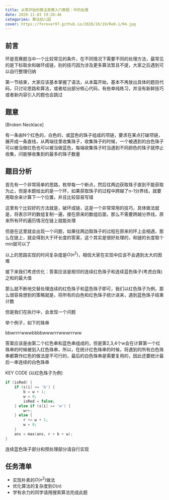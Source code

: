 ```yaml
---
title: 从零开始的算法竞赛入门教程：环的处理
date: 2020-11-03 19:28:46
categories: 算法幼儿园
cover: https://forever97.github.io/2020/10/19/Re0-1/R4.jpg
---
```


## 前言

环是竞赛题当中一个比较常见的条件，在不同情况下需要不同的处理方法，最常见的是下标取余和破环成链，别的技巧因为涉及更多算法暂且不提，大家之后遇到可以自行整理归纳

第一节结束，大家应该基本掌握了语法，从本篇开始，基本不再放出具体的题目代码，只讨论思路和算法，或者给出部分核心代码，有些单纯练习，并没有新鲜技巧或者新内容引入的题也会跳过

## 题意

[Broken Necklace]

有一条由N个红色的，白色的，或蓝色的珠子组成的项链，要求在某点打破项链，展开成一条直线，从两端往里收集珠子，收集珠子的时候，一个被遇到的白色珠子可以被当做红色也可以被当做蓝色，每端收集珠子时当遇到不同颜色的珠子就停止收集，问能够收集到的最多的珠子数量

## 题目分析

首先有一个非常简单的思路，枚举每一个断点，然后往两边获取珠子直到不能获取为止，但是本题给出的是一个环，如果获取珠子的过程中跨越了n-1分界线，就要用取余来计算下一个位置，并且比较容易写错

这里有个比较好的方法就是，破环成链，这是一个非常常用的技巧，具体做法就是，将表示环的数组复制一遍，接在原来的数组后面，那么不需要跨越分界线，原来所有环的遍历情况在链上就能处理

但是在这里就会出现一个问题，如果往两边取珠子的过程在原来的环上会相遇，那么在链上，就会得到大于环长度的答案，这个其实是很好处理的，和链的长度取个min就可以了

以上的思路实现的时间复杂度是$O(n^2)$，相信大家在实现中应该不会遇到太大的困难

接下来我们考虑优化：答案应该是相邻的连续红色珠子和连续蓝色珠子(考虑白珠)之和的最大值

那么就不断地交替处理连续的红色珠子和蓝色珠子即可，我们以红色珠子为例，那么很容易想到的策略就是，将所有的白色和红色珠子统计进来，遇到蓝色珠子结束计数

但是我们在执行中，会发现一个问题

举个例子，如下的珠串

bbwrrrrwwwbbbbwwwrrrwwwrrrww

答案应该是由第二个红色串和蓝色串组成的，但是第2,3,4个w会在计算第一个红珠串的时候被划入红色珠串，所以，在统计红色珠串的时候，将遇到的所有白色珠串都算作红色的做法是不可行的，最后的白色珠串是需要复用的，因此还要统计最后一串连续的白色珠串

KEY CODE (以红色珠子为例)

```cpp
if (isRed) {
    if (s[i] == 'b') {
        b = w + 1;
        w = 0;
        isRed = false;
    } else if (s[i] == 'w') {
        w++;
    } else {
        r += w + 1;
        w = 0;
    }
    ans = max(ans, r + b + w);
}
```

连续蓝色珠子部分和预处理部分请自行实现

## 任务清单

* 实现朴素的$O(n^2)$做法
* 优化算法的复杂度到$O(n)$
* 学有余力的同学请用搜索算法完成此题


